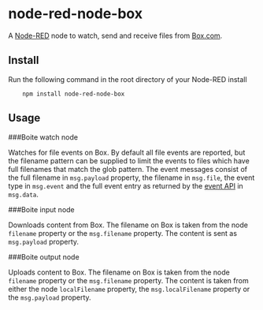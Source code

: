 node-red-node-box
=================

A <a href="http://nodered.org" target="_new">Node-RED</a> node to watch, send
and receive files from <a href="http://www.box.com" target="_new">Box.com</a>.

Install
-------

Run the following command in the root directory of your Node-RED install

        npm install node-red-node-box

Usage
-----

###Boite watch node

Watches for file events on Box. By default all
file events are reported, but the filename pattern can be supplied
to limit the events to files which have full filenames that match
the glob pattern. The event messages consist of the full filename
in `msg.payload` property, the filename in `msg.file`,
the event type in `msg.event` and the full event entry as
returned by the <a href="https://developers.box.com/docs/#events">event
API</a> in `msg.data`.

###Boite input node

Downloads content from Box. The filename on Box is taken from
the node `filename` property or the `msg.filename` property.
The content is sent as `msg.payload` property.

###Boite output node

Uploads content to Box. The filename on Box is taken from the node
`filename` property or the `msg.filename` property. The content is taken from
either the node `localFilename` property, the `msg.localFilename` property or
the `msg.payload` property.
